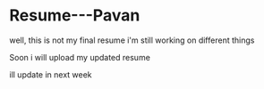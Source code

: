 # Resume---Pavan

well, this is not my final resume i'm still working on different things 

Soon i will upload my updated resume

ill update in next week
